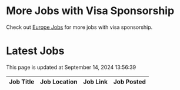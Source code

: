 # More Jobs with Visa Sponsorship

Check out [Europe Jobs](https://github.com/sureshparimi/europejobs#latest-jobs) for more jobs with visa sponsorship.

# Latest Jobs

This page is updated at September 14, 2024 13:56:39

| Job Title | Job Location | Job Link | Job Posted |
| --- | --- | --- | --- |
